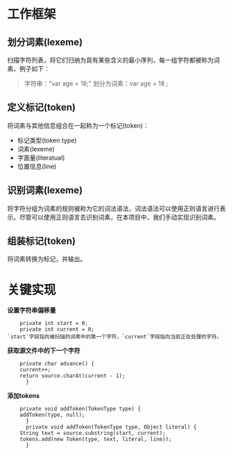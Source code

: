 
# 工作框架

## 划分词素(lexeme)
扫描字符列表，将它们归纳为具有某些含义的最小序列，每一组字符都被称为词素，例子如下：
> 字符串："var age = 18;"
> 划分为词素：var  age  =  18  ;

## 定义标记(token)
将词素与其他信息组合在一起称为一个标记(token)：
- 标记类型(token type)
- 词素(lexeme)
- 字面量(literatual)
- 位置信息(line)


## 识别词素(lexeme)
将字符分组为词素的规则被称为它的词法语法，词法语法可以使用正则语言进行表示。尽管可以使用正则语言去识别词素，在本项目中，我们手动实现识别词素。

## 组装标记(token)
将词素转换为标记，并输出。


# 关键实现
**设置字符串偏移量**
	
		private int start = 0;
		private int current = 0;
	`start`字段指向被扫描的词素中的第一个字符，`current`字段指向当前正在处理的字符。

**获取源文件中的下一个字符**
	
		private char advance() {
	    current++;
	    return source.charAt(current - 1);
		  }

**添加tokens**
	
		private void addToken(TokenType type) {
	    addToken(type, null);
		  }
		  private void addToken(TokenType type, Object literal) {
	    String text = source.substring(start, current);
	    tokens.add(new Token(type, text, literal, line));
		  }